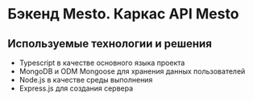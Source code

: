 # Бэкенд Mesto. Каркас API Mesto

## Используемые технологии и решения
- Typescript в качестве основного языка проекта
- MongoDB и ODM Mongoose для хранения данных пользователей
- Node.js в качестве среды выполнения
- Express.js для создания сервера
